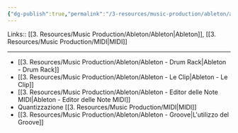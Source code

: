 ```yaml
---
{"dg-publish":true,"permalink":"/3-resources/music-production/ableton/ableton-midi-programming/","tags":["note"]}
---
```


Links:: [[3. Resources/Music Production/Ableton/Ableton\|Ableton]], [[3. Resources/Music Production/MIDI\|MIDI]]

---
- [[3. Resources/Music Production/Ableton/Ableton - Drum Rack\|Ableton - Drum Rack]]
- [[3. Resources/Music Production/Ableton/Ableton - Le Clip\|Ableton - Le Clip]]
- [[3. Resources/Music Production/Ableton/Ableton - Editor delle Note MIDI\|Ableton - Editor delle Note MIDI]]
- Quantizzazione [[3. Resources/Music Production/MIDI\|MIDI]]
- [[3. Resources/Music Production/Ableton/Ableton - Groove\|L'utilizzo del Groove]]


